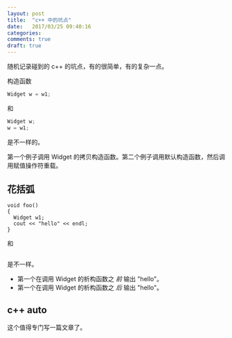 ```yaml
---
layout: post
title:  "c++ 中的坑点"
date:   2017/03/25 09:40:16
categories:
comments: true
draft: true
---
```



随机记录碰到的 c++ 的坑点，有的很简单，有的复杂一点。


 构造函数

```c++
Widget w = w1;
```

和

```c++
Widget w;
w = w1;
```

是不一样的。

第一个例子调用 Widget 的拷贝构造函数。第二个例子调用默认构造函数，然后调用赋值操作符重载。

## 花括弧

```c++,
void foo()
{
  Widget w1;
  cout << "hello" << endl;
}
```

和

```{.c++ include=blog/2017-03-25/auto_unique_ptr.cpp}
```

是不一样。

 * 第一个在调用 Widget 的析构函数之 *前* 输出 "hello"。
 * 第一个在调用 Widget 的析构函数之 *后* 输出 "hello"。


## c++ auto

这个值得专门写一篇文章了。

```{.c++ include=blog/2017-03-25/auto_unique_ptr.cpp}
```
